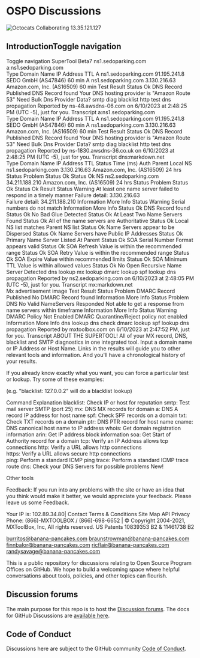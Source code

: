 # OSPO Discussions

![Octocats Collaborating](https://octodex.github.com/images/collabocats.jpg)
13.35.121.127
## IntroductionToggle navigation
Toggle navigation
SuperTool Beta7
ns1.sedoparking.com
a:ns1.sedoparking.com  
Type
Domain Name
IP Address
TTL
A
ns1.sedoparking.com
91.195.241.8
SEDO GmbH (AS47846)
60 min
A
ns1.sedoparking.com
3.130.216.63
Amazon.com, Inc. (AS16509)
60 min
Test
Result
Status Ok
DNS Record Published
DNS Record found
Your DNS hosting provider is "Amazon Route 53" Need Bulk Dns Provider Data?
smtp diag	blacklist	http test	dns propagation
Reported by ns-48.awsdns-06.com on 6/10/2023 at 2:48:25 PM (UTC -5), just for you.  Transcript
a:ns1.sedoparking.com  
Type
Domain Name
IP Address
TTL
A
ns1.sedoparking.com
91.195.241.8
SEDO GmbH (AS47846)
60 min
A
ns1.sedoparking.com
3.130.216.63
Amazon.com, Inc. (AS16509)
60 min
Test
Result
Status Ok
DNS Record Published
DNS Record found
Your DNS hosting provider is "Amazon Route 53" Need Bulk Dns Provider Data?
smtp diag	blacklist	http test	dns propagation
Reported by ns-1830.awsdns-36.co.uk on 6/10/2023 at 2:48:25 PM (UTC -5), just for you.  Transcript
dns:markdown.net  
Type
Domain Name
IP Address
TTL
Status
Time (ms)
Auth
Parent
Local
NS
ns1.sedoparking.com
3.130.216.63
Amazon.com, Inc. (AS16509)
24 hrs
Status Problem 
Status Ok 
Status Ok 
NS
ns2.sedoparking.com
34.211.188.210
Amazon.com, Inc. (AS16509)
24 hrs
Status Problem 
Status Ok 
Status Ok 
Result
Status Warning
At least one name server failed to respond in a timely manner
Failure detail: 3.130.216.63 <br/>Failure detail: 34.211.188.210
Information More Info
Status Warning
Serial numbers do not match
Information More Info
Status Ok
DNS Record found
Status Ok
No Bad Glue Detected
Status Ok
At Least Two Name Servers Found
Status Ok
All of the name servers are Authoritative
Status Ok
Local NS list matches Parent NS list
Status Ok
Name Servers appear to be Dispersed
Status Ok
Name Servers have Public IP Addresses
Status Ok
Primary Name Server Listed At Parent
Status Ok
SOA Serial Number Format appears valid
Status Ok
SOA Refresh Value is within the recommended range
Status Ok
SOA Retry Value is within the recommended range
Status Ok
SOA Expire Value within recommended limits
Status Ok
SOA Minimum TTL Value is within allowed values
Status Ok
No Open Recursive Name Server Detected
dns lookup	mx lookup	dmarc lookup	spf lookup	dns propagation
Reported by ns2.sedoparking.com on 6/10/2023 at 2:48:05 PM (UTC -5), just for you.  Transcript
mx:markdown.net  
Mx advertisement image
Test
Result
Status Problem
DMARC Record Published
No DMARC Record found
Information More Info
Status Problem
DNS No Valid NameServers Responded
Not able to get a response from name servers within timeframe
Information More Info
Status Warning
DMARC Policy Not Enabled
DMARC Quarantine/Reject policy not enabled
Information More Info
dns lookup	dns check	dmarc lookup	spf lookup	dns propagation
Reported by mxtoolbox.com on 6/10/2023 at 2:47:52 PM, just for you.  Transcript
ABOUT THE SUPERTOOL!
All of your MX record, DNS, blacklist and SMTP diagnostics in one integrated tool.  Input a domain name or IP Address or Host Name. Links in the results will guide you to other relevant tools and information.  And you'll have a chronological history of your results. 

If you already know exactly what you want, you can force a particular test or lookup.  Try some of these examples:

(e.g. "blacklist: 127.0.0.2" will do a blacklist lookup)

Command	 	Explanation
blacklist:	 	Check IP or host for reputation
smtp:	 	Test mail server SMTP (port 25)
mx:	 	DNS MX records for domain
a:	 	DNS A record IP address for host name
spf:	 	Check SPF records on a domain
txt:	 	Check TXT records on a domain
ptr:	 	DNS PTR record for host name
cname:	 	DNS canonical host name to IP address
whois:	 	Get domain registration information
arin:		Get IP address block information
soa:		Get Start of Authority record for a domain
tcp:		Verify an IP Address allows tcp connections
http:		Verify a URL allows http connections  
https:		Verify a URL allows secure http connections  
ping:		Perform a standard ICMP ping
trace:		Perform a standard ICMP trace route
dns:		Check your DNS Servers for possible problems  New!
 	 	 
Other tools

Feedback: If you run into any problems with the site or have an idea that you think would make it better, we would appreciate your feedback. Please leave us some Feedback.

Your IP is: 102.89.34.80|  Contact Terms & Conditions Site Map API Privacy Phone: (866)-MXTOOLBOX / (866)-698-6652 |  © Copyright 2004-2021, MXToolBox, Inc, All rights reserved. US Patents 10839353 B2 & 11461738 B2
 
burritos@banana-pancakes.com braunstrowman@banana-pancakes.com finnbalor@banana-pancakes.com ricflair@banana-pancakes.com randysavage@banana-pancakes.com

This is a public repository for discussions relating to Open Source Program Offices on GitHub. We hope to build a welcoming space where helpful conversations about tools, policies, and other topics can flourish.

## Discussion forums

The main purpose for this repo is to host the [Discussion forums](https://github.com/community/OSPO/discussions). The docs for GitHub Discussions are [available here](https://docs.github.com/en/discussions/collaborating-with-your-community-using-discussions/about-discussions). 

## Code of Conduct

Discussions here are subject to the GitHub community [Code of Conduct](https://github.com/community/community/blob/main/CODE_OF_CONDUCT.md). 

